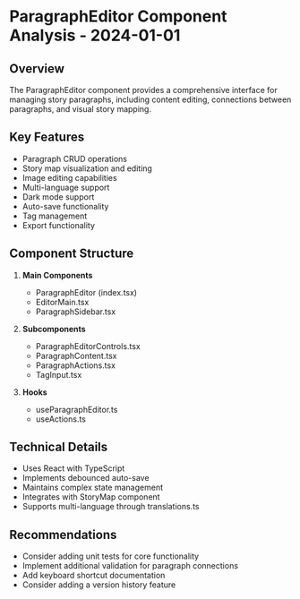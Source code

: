 # ParagraphEditor Component Analysis - 2024-01-01

## Overview
The ParagraphEditor component provides a comprehensive interface for managing story paragraphs, including content editing, connections between paragraphs, and visual story mapping.

## Key Features
- Paragraph CRUD operations
- Story map visualization and editing
- Image editing capabilities
- Multi-language support
- Dark mode support
- Auto-save functionality
- Tag management
- Export functionality

## Component Structure
1. **Main Components**
   - ParagraphEditor (index.tsx)
   - EditorMain.tsx
   - ParagraphSidebar.tsx

2. **Subcomponents**
   - ParagraphEditorControls.tsx
   - ParagraphContent.tsx
   - ParagraphActions.tsx
   - TagInput.tsx

3. **Hooks**
   - useParagraphEditor.ts
   - useActions.ts

## Technical Details
- Uses React with TypeScript
- Implements debounced auto-save
- Maintains complex state management
- Integrates with StoryMap component
- Supports multi-language through translations.ts

## Recommendations
- Consider adding unit tests for core functionality
- Implement additional validation for paragraph connections
- Add keyboard shortcut documentation
- Consider adding a version history feature
